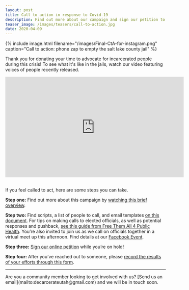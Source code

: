 ```yaml
---
layout: post
title: Call to action in response to Covid-19
description: Find out more about our campaign and sign our petition to release inmates being held in the Salt Lake County Jails. Resources for who to call, including scripts and email templates, are included with a form to fill out your responses. 
teaser_image: /images/teasers/call-to-action.jpg
date: 2020-04-09
---
```

{% include image.html
  filename="/images/Final-CtA-for-instagram.png"
  caption="Call to action: phone zap to empty the salt lake county jail"
%}

Thank you for donating your time to advocate for incarcerated people during this crisis! To see what it's like in the jails, watch our video featuring voices of people recently released.
<iframe width="560" height="315" src="https://www.youtube.com/embed/TNuWCLqWMO8" frameborder="0" allow="accelerometer; autoplay; encrypted-media; gyroscope; picture-in-picture" allowfullscreen></iframe>
<br><br>

If you feel called to act, here are some steps you can take.<br>

<b>Step one:</b> Find out more about this campaign by [watching this brief overview](https://www.facebook.com/decarcerateutah/videos/230243131549977/).

<b>Step two:</b> Find scripts, a list of people to call, and email templates [on this document](https://docs.google.com/document/d/1OZ63X7eVGu-raaQ_dsNrrwF6QTEctgOlctW6XIxs0xs/edit). 
For tips on making calls to elected officials, as well as potential responses and pushback, [see this guide from Free Them All 4 Public Health](https://docs.google.com/document/d/1Kfn6U3xoQCiHFdcjb6JNzHOpLJQX6gIbdIywy-LsqZI/edit).
You’re also invited to join us as we call on officials together in a virtual meet up this afternoon. Find details at our [Facebook Event](https://www.facebook.com/events/524387501605836/).

<b>Step three:</b> [Sign our online petition](https://www.change.org/p/salt-lake-county-officials-empty-the-jails) while you’re on hold!

<b>Step four:</b> After you’ve reached out to someone, please [record the results of your efforts through this form](https://docs.google.com/forms/d/e/1FAIpQLSe6LjmEUgaYOeW41pJLjjtx4X0PDvG1l7ImwABrOko58d-DFw/viewform).

<hr>
Are you a community member looking to get involved with us? [Send us an email](mailto:decarcerateutah@gmail.com) and we will be in touch soon.


